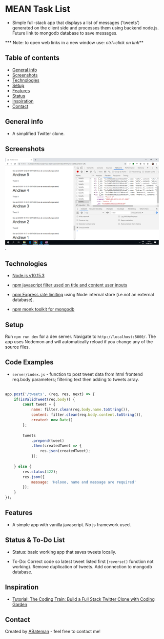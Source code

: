 # MEAN Task List

* Simple full-stack app that displays a list of messages ('tweets') generated on the client side and processes them using backend node.js. Future link to mongodb database to save messages.

*** Note: to open web links in a new window use: _ctrl+click on link_**

## Table of contents

* [General info](#general-info)
* [Screenshots](#screenshots)
* [Technologies](#technologies)
* [Setup](#setup)
* [Features](#features)
* [Status](#status)
* [Inspiration](#inspiration)
* [Contact](#contact)

## General info

* A simplified Twitter clone.

## Screenshots

![Example screenshot](./img/tweets-frontend.png).

## Technologies

* [Node.js v10.15.3](https://nodejs.org/en/)

* [npm javascript filter used on title and content user inputs](https://www.npmjs.com/package/bad-words)

* [npm Express rate limiting](https://www.npmjs.com/package/express-rate-limit) using Node internal store (i.e.not an external database).

* [npm monk toolkit for mongodb](https://nodejs.org/en/)

## Setup

Run `npm run dev` for a dev server. Navigate to `http://localhost:5000/`. The app uses Nodemon and will automatically reload if you change any of the source files.

## Code Examples

* `server/index.js` - function to post tweet data from html frontend req.body parameters; filtering text then adding to tweets array.

```javascript

app.post('/tweets', (req, res, next) => {
	if(isValidTweet(req.body)) {
		const tweet = {
			name: filter.clean(req.body.name.toString()),
			content: filter.clean(req.body.content.toString()),
			created: new Date()
		};

		tweets
			.prepend(tweet)
			.then(createdTweet => {
				res.json(createdTweet);
			});

	} else {
		res.status(422);
		res.json({
			message: 'Helooo, name and message are required'
		});
	}
});

```

## Features

* A simple app with vanilla javascript. No js framework used.

## Status & To-Do List

* Status: basic working app that saves tweets locally.

* To-Do: Correct code so latest tweet listed first (`reverse()` function not working). Remove duplication of tweets. Add connection to mongodb database.

## Inspiration

* [Tutorial: The Coding Train: Build a Full Stack Twitter Clone with Coding Garden](https://www.youtube.com/watch?v=JnEH9tYLxLk)

## Contact

Created by [ABateman](https://www.andrewbateman.org) - feel free to contact me!
